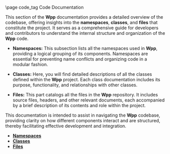 \page code_tag Code Documentation

This section of the **Wpp** documentation provides a detailed overview of the codebase, offering insights into the **namespaces**, **classes**, and **files** that constitute the project. It serves as a comprehensive guide for developers and contributors to understand the internal structure and organization of the **Wpp** code.

- **Namespaces:** This subsection lists all the namespaces used in **Wpp**, providing a logical grouping of its components. Namespaces are essential for preventing name conflicts and organizing code in a modular fashion.

- **Classes:** Here, you will find detailed descriptions of all the classes defined within the **Wpp** project. Each class documentation includes its purpose, functionality, and relationships with other classes.

- **Files:** This part catalogs all the files in the **Wpp** repository. It includes source files, headers, and other relevant documents, each accompanied by a brief description of its contents and role within the project.

This documentation is intended to assist in navigating the **Wpp** codebase, providing clarity on how different components interact and are structured, thereby facilitating effective development and integration.

- [**Namespaces**](namespaces.html)
- [**Classes**](classes.html)
- [**Files**](files.html)